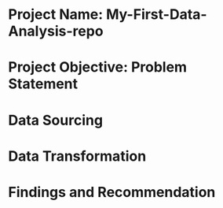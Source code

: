 # Project Name: My-First-Data-Analysis-repo


# Project Objective: Problem Statement




# Data Sourcing 




# Data Transformation 




# Findings and Recommendation

